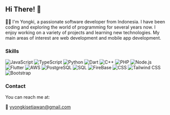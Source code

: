 ## Hi There!  👋

👨‍💻 I'm Yongki, a passionate software developer from Indonesia. I have been coding and exploring the world of programming for several years now. I enjoy working on a variety of projects and learning new technologies. My main areas of interest are web development and mobile app development.
### Skills

<div>
  <img src="https://img.icons8.com/color/48/000000/javascript.png" alt="JavaScript"/>
  <img src="https://img.icons8.com/color/48/000000/typescript.png" alt="TypeScript"/>
  <img src="https://img.icons8.com/color/48/000000/python.png" alt="Python"/>
  <img src="https://img.icons8.com/color/48/000000/dart.png" alt="Dart"/>
  <img src="https://img.icons8.com/color/48/000000/c-plus-plus-logo.png" alt="C++"/>
  <img src="https://img.icons8.com/color/48/000000/php.png" alt="PHP"/>
  <img src="https://img.icons8.com/color/48/000000/nodejs.png" alt="Node.js"/>
  <img src="https://img.icons8.com/color/48/000000/flutter.png" alt="Flutter"/>
  <img src="https://img.icons8.com/color/48/000000/amazon-web-services.png" alt="AWS"/>
  <img src="https://img.icons8.com/color/48/000000/postgreesql.png" alt="PostgreSQL"/>
  <img src="https://img.icons8.com/color/48/000000/sql.png" alt="SQL"/>
  <img src="https://img.icons8.com/color/48/000000/firebase.png" alt="FireBase"/>
  <img src="https://img.icons8.com/color/48/000000/css3.png" alt="CSS"/>
  <img src="[https://img.icons8.com/color/48/000000/tailwind-css.png](https://img.icons8.com/?size=100&id=4PiNHtUJVbLs&format=png&color=000000)" alt="Tailwind CSS"/>
  <img src="https://img.icons8.com/color/48/000000/bootstrap.png" alt="Bootstrap"/>

### Contact

You can reach me at:

📧 yyongkisetiawan@gmail.com

